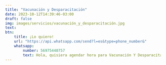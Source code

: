```yaml
---
title: "Vacunación y Desparacitación"
date: 2023-10-12T14:39:46-03:00
draft: false
img: images/servicios/vacunación_y_desparacitación.jpg
text:
btn:
    title: ¡Lo quiero!
    url: "https://api.whatsapp.com/send?l=es&type=phone_number&"
    whatsapp:
        number: 56975440757
        text: Hola, quisiera agendar hora para Vacunación Y Desparacitación
---
```

